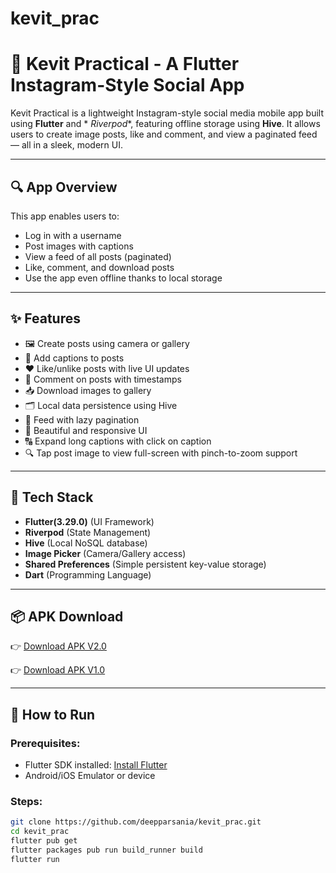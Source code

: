 # kevit_prac

# 📸 Kevit Practical - A Flutter Instagram-Style Social App

Kevit Practical is a lightweight Instagram-style social media mobile app built using **Flutter**
and *
*Riverpod**, featuring offline storage using **Hive**. It allows users to create image posts, like
and comment, and view a paginated feed — all in a sleek, modern UI.

---

## 🔍 App Overview

This app enables users to:

- Log in with a username
- Post images with captions
- View a feed of all posts (paginated)
- Like, comment, and download posts
- Use the app even offline thanks to local storage

---

## ✨ Features

- 🖼️ Create posts using camera or gallery
- 🧾 Add captions to posts
- ❤️ Like/unlike posts with live UI updates
- 💬 Comment on posts with timestamps
- 📥 Download images to gallery
- 🗂️ Local data persistence using Hive
- 🔁 Feed with lazy pagination
- 🎨 Beautiful and responsive UI
- 🔠 Expand long captions with click on caption
- 🔍 Tap post image to view full-screen with pinch-to-zoom support
---

## 🧰 Tech Stack

- **Flutter(3.29.0)** (UI Framework)
- **Riverpod** (State Management)
- **Hive** (Local NoSQL database)
- **Image Picker** (Camera/Gallery access)
- **Shared Preferences** (Simple persistent key-value storage)
- **Dart** (Programming Language)

---

## 📦 APK Download

👉 [Download APK V2.0](https://drive.google.com/file/d/1whIZqu9f6EH5xggkEs4loCGvhFYE-STb/view?usp=drive_link)

👉 [Download APK V1.0](https://drive.google.com/drive/folders/1pmv9Sj0LItx9GZUtj5zClYIL0RaNP3RB?usp=drive_link)

---

## 🚀 How to Run

### Prerequisites:

- Flutter SDK installed: [Install Flutter](https://flutter.dev/docs/get-started/install)
- Android/iOS Emulator or device

### Steps:

```bash
git clone https://github.com/deepparsania/kevit_prac.git
cd kevit_prac
flutter pub get
flutter packages pub run build_runner build
flutter run